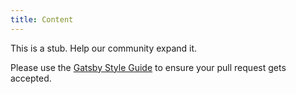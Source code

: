 ```yaml
---
title: Content
---
```


This is a stub. Help our community expand it.

Please use the [Gatsby Style Guide](/docs/gatsby-style-guide/) to ensure your
pull request gets accepted.
